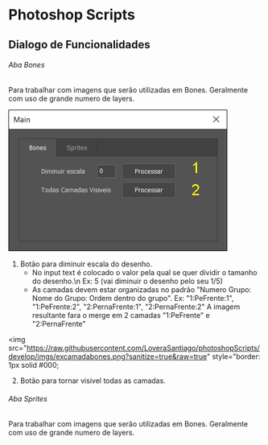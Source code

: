# Photoshop Scripts

## Dialogo de Funcionalidades

###### Aba Bones
Para trabalhar com imagens que serão utilizadas em Bones. Geralmente com uso de grande numero de layers.

<img src="https://raw.githubusercontent.com/LoveraSantiago/photoshopScripts/develop/imgs/dialog1.png?sanitize=true&raw=true" style="border: 1px solid #000;">

1. Botão para diminuir escala do desenho. 
    - No input text é colocado o valor pela qual se quer dividir o tamanho do desenho.\n 
      Ex: 5 (vai diminuir o desenho pelo seu 1/5)
    - As camadas devem estar organizadas no padrão "Numero Grupo: Nome do Grupo: Ordem dentro do grupo".
      Ex: "1:PeFrente:1", "1:PeFrente:2", "2:PernaFrente:1", "2:PernaFrente:2"
      A imagem resultante fara o merge em 2 camadas "1:PeFrente" e "2:PernaFrente"

<img src="https://raw.githubusercontent.com/LoveraSantiago/photoshopScripts/develop/imgs/excamadabones.png?sanitize=true&raw=true" style="border: 1px solid #000;

2. Botão para tornar visivel todas as camadas.

###### Aba Sprites
Para trabalhar com imagens que serão utilizadas em Bones. Geralmente com uso de grande numero de layers.
